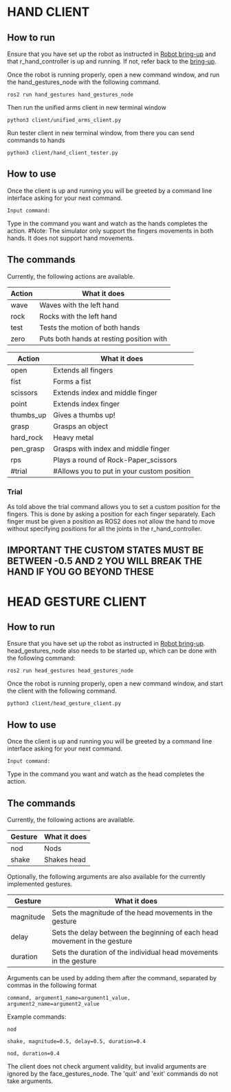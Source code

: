 # HAND CLIENT

## How to run

Ensure that you have set up the robot as instructed in [Robot bring-up](../docs/BRINGUP.md) and that r_hand_controller is up and running. If not, refer back to the [bring-up](../docs/BRINGUP.md).

Once the robot is running properly, open a new command window, and run the hand_gestures_node with the following command.
```
ros2 run hand_gestures hand_gestures_node
```
Then run the unified arms client in new terminal window

```
python3 client/unified_arms_client.py 
```

Run tester client in new terminal window, from there you can send commands to hands
```
python3 client/hand_client_tester.py
```

## How to use

Once the client is up and running you will be greeted by a command line interface asking for your next command.

```
Input command:
```

Type in the command you want and watch as the hands completes the action. 
#Note: The simulator only support the fingers movements in both hands. It does not support hand movements.

## The commands

Currently, the following actions are available.

| Action    | What it does                              |
| --------  | ----------------------------------------- | 
| wave      | Waves with the left hand                  | 
| rock      | Rocks with the left hand                  | 
| test      | Tests the motion of both hands            | 
| zero      | Puts both hands at resting position with  | 


| Action    | What it does                              |
| --------  | ----------------------------------------- | 
| open      | Extends all fingers                       | 
| fist      | Forms a fist                              | 
| scissors  | Extends index and middle finger           | 
| point     | Extends index finger                      | 
| thumbs_up | Gives a thumbs up!                        | 
| grasp     | Grasps an object                          | 
| hard_rock | Heavy metal                               | 
| pen_grasp | Grasps with index and middle finger       | 
| rps       | Plays a round of Rock-Paper_scissors      | 
| #trial     | #Allows you to put in your custom position | 

### Trial

As told above the trial command allows you to set a custom position for the fingers. This is done by asking a position for each finger separately. Each finger must be given a position as ROS2 does not allow the hand to move without specifying positions for all the joints in the r_hand_controller. 

## IMPORTANT THE CUSTOM STATES MUST BE BETWEEN -0.5 AND 2 YOU WILL BREAK THE HAND IF YOU GO BEYOND THESE

# HEAD GESTURE CLIENT

## How to run

Ensure that you have set up the robot as instructed in [Robot bring-up](../docs/BRINGUP.md). head_gestures_node also needs to be started up, which can be done with the following command:

```
ros2 run head_gestures head_gestures_node
```

Once the robot is running properly, open a new command window, and start the client with the following command.

```
python3 client/head_gesture_client.py 
```

## How to use

Once the client is up and running you will be greeted by a command line interface asking for your next command.

```
Input command:
```

Type in the command you want and watch as the head completes the action.

## The commands

Currently, the following actions are available.

| Gesture   | What it does                              |
| --------  | ----------------------------------------- | 
| nod       | Nods                                      | 
| shake     | Shakes head                               | 

Optionally, the following arguments are also available for the currently implemented gestures.

| Gesture   | What it does                                                               |
| --------  | -------------------------------------------------------------------------- | 
| magnitude | Sets the magnitude of the head movements in the gesture                    | 
| delay     | Sets the delay between the beginning of each head movement in the gesture  |
| duration  | Sets the duration of the individual head movements in the gesture          |

Arguments can be used by adding them after the command, separated by commas in the following format

```
command, argument1_name=argument1_value, argument2_name=argument2_value
```

Example commands:

```
nod
```
```
shake, magnitude=0.5, delay=0.5, duration=0.4
```
```
nod, duration=0.4
```

The client does not check argument validity, but invalid arguments are ignored by the face_gestures_node. The 'quit' and 'exit' commands do not take arguments.
